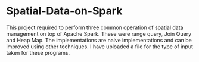 # Spatial-Data-on-Spark
This project required to perform three common operation of spatial data management on top of Apache Spark. These were range query, Join Query and Heap Map. 
The implementations are naive implementations and can be improved using other techniques.
I have uploaded a file for the type of input taken for these programs.
